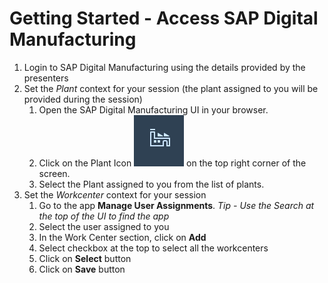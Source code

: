 # Getting Started - Access SAP Digital Manufacturing
1. Login to SAP Digital Manufacturing using the details provided by the presenters
2. Set the _Plant_ context for your session (the plant assigned to you will be provided during the session)
    1. Open the SAP Digital Manufacturing UI in your browser.
    2. Click on the Plant Icon ![Plant](../ex0/images/Plant%20Icon.png) on the top right corner of the screen.
    3. Select the Plant assigned to you from the list of plants.
3. Set the _Workcenter_ context for your session
   1. Go to the app **Manage User Assignments**. _Tip - Use the Search at the top of the UI to find the app_
   2. Select the user assigned to you
   3. In the Work Center section, click on **Add**
   4. Select checkbox at the top to select all the workcenters
   5. Click on **Select** button
   6. Click on **Save** button